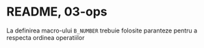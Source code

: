 # README, 03-ops

La definirea macro-ului `B_NUMBER` trebuie folosite paranteze pentru a respecta ordinea operatiilor
